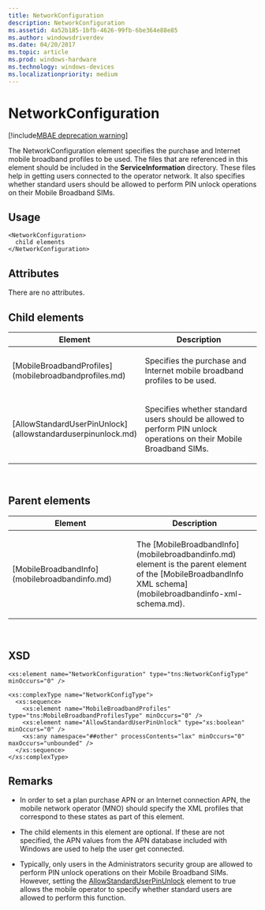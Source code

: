 ```yaml
---
title: NetworkConfiguration
description: NetworkConfiguration
ms.assetid: 4a52b185-1bfb-4626-99fb-6be364e88e85
ms.author: windowsdriverdev
ms.date: 04/20/2017
ms.topic: article
ms.prod: windows-hardware
ms.technology: windows-devices
ms.localizationpriority: medium
---
```


# NetworkConfiguration

[!include[MBAE deprecation warning](mbae-deprecation-warning.md)]

The NetworkConfiguration element specifies the purchase and Internet mobile broadband profiles to be used. The files that are referenced in this element should be included in the **ServiceInformation** directory. These files help in getting users connected to the operator network. It also specifies whether standard users should be allowed to perform PIN unlock operations on their Mobile Broadband SIMs.

## <span id="Usage"></span><span id="usage"></span><span id="USAGE"></span>Usage


``` syntax
<NetworkConfiguration>
  child elements
</NetworkConfiguration>
```

## <span id="Attributes"></span><span id="attributes"></span><span id="ATTRIBUTES"></span>Attributes


There are no attributes.

## <span id="Child_elements"></span><span id="child_elements"></span><span id="CHILD_ELEMENTS"></span>Child elements


<table>
<colgroup>
<col width="50%" />
<col width="50%" />
</colgroup>
<thead>
<tr class="header">
<th>Element</th>
<th>Description</th>
</tr>
</thead>
<tbody>
<tr class="odd">
<td><p>[MobileBroadbandProfiles](mobilebroadbandprofiles.md)</p></td>
<td><p>Specifies the purchase and Internet mobile broadband profiles to be used.</p></td>
</tr>
<tr class="even">
<td><p>[AllowStandardUserPinUnlock](allowstandarduserpinunlock.md)</p></td>
<td><p>Specifies whether standard users should be allowed to perform PIN unlock operations on their Mobile Broadband SIMs.</p></td>
</tr>
</tbody>
</table>

 

## <span id="Parent_elements"></span><span id="parent_elements"></span><span id="PARENT_ELEMENTS"></span>Parent elements


<table>
<colgroup>
<col width="50%" />
<col width="50%" />
</colgroup>
<thead>
<tr class="header">
<th>Element</th>
<th>Description</th>
</tr>
</thead>
<tbody>
<tr class="odd">
<td><p>[MobileBroadbandInfo](mobilebroadbandinfo.md)</p></td>
<td><p>The [MobileBroadbandInfo](mobilebroadbandinfo.md) element is the parent element of the [MobileBroadbandInfo XML schema](mobilebroadbandinfo-xml-schema.md).</p></td>
</tr>
</tbody>
</table>

 

## <span id="XSD"></span><span id="xsd"></span>XSD


``` syntax
<xs:element name="NetworkConfiguration" type="tns:NetworkConfigType" minOccurs="0" />

<xs:complexType name="NetworkConfigType">
  <xs:sequence>
    <xs:element name="MobileBroadbandProfiles" type="tns:MobileBroadbandProfilesType" minOccurs="0" />
    <xs:element name="AllowStandardUserPinUnlock" type="xs:boolean" minOccurs="0" />
    <xs:any namespace="##other" processContents="lax" minOccurs="0" maxOccurs="unbounded" />
  </xs:sequence>
</xs:complexType>
```

## <span id="Remarks"></span><span id="remarks"></span><span id="REMARKS"></span>Remarks


-   In order to set a plan purchase APN or an Internet connection APN, the mobile network operator (MNO) should specify the XML profiles that correspond to these states as part of this element.

-   The child elements in this element are optional. If these are not specified, the APN values from the APN database included with Windows are used to help the user get connected.

-   Typically, only users in the Administrators security group are allowed to perform PIN unlock operations on their Mobile Broadband SIMs. However, setting the [AllowStandardUserPinUnlock](allowstandarduserpinunlock.md) element to true allows the mobile operator to specify whether standard users are allowed to perform this function.

 

 





